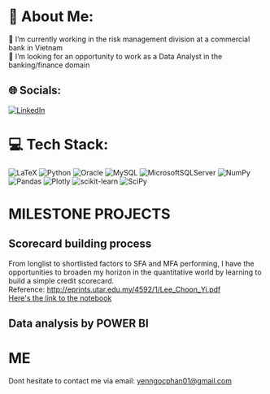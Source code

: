 # 💫 About Me:
🔭 I’m currently working in the risk management division at a commercial bank in Vietnam<br>👯 I’m looking for an opportunity to work as a Data Analyst in the banking/finance domain<br>


## 🌐 Socials:
[![LinkedIn](https://img.shields.io/badge/LinkedIn-%230077B5.svg?logo=linkedin&logoColor=white)](https://linkedin.com/in/yen-phan-1896a7220) 

# 💻 Tech Stack:
![LaTeX](https://img.shields.io/badge/latex-%23008080.svg?style=flat-square&logo=latex&logoColor=white) ![Python](https://img.shields.io/badge/python-3670A0?style=flat-square&logo=python&logoColor=ffdd54) ![Oracle](https://img.shields.io/badge/Oracle-F80000?style=flat-square&logo=oracle&logoColor=white) ![MySQL](https://img.shields.io/badge/mysql-%2300f.svg?style=flat-square&logo=mysql&logoColor=white) ![MicrosoftSQLServer](https://img.shields.io/badge/Microsoft%20SQL%20Sever-CC2927?style=flat-square&logo=microsoft%20sql%20server&logoColor=white) ![NumPy](https://img.shields.io/badge/numpy-%23013243.svg?style=flat-square&logo=numpy&logoColor=white) ![Pandas](https://img.shields.io/badge/pandas-%23150458.svg?style=flat-square&logo=pandas&logoColor=white) ![Plotly](https://img.shields.io/badge/Plotly-%233F4F75.svg?style=flat-square&logo=plotly&logoColor=white) ![scikit-learn](https://img.shields.io/badge/scikit--learn-%23F7931E.svg?style=flat-square&logo=scikit-learn&logoColor=white) ![SciPy](https://img.shields.io/badge/SciPy-%230C55A5.svg?style=flat-square&logo=scipy&logoColor=%white)
# MILESTONE PROJECTS
## Scorecard building process
From longlist to shortlisted factors to SFA and MFA performing, I have the opportunities to broaden my horizon in the quantitative world by learning to build a simple credit scorecard. <br>
Reference: http://eprints.utar.edu.my/4592/1/Lee_Choon_Yi.pdf <br>
[Here's the link to the notebook](https://github.com/ynnn01/ynnn01.github.io/blob/8fc80dbb25f4c44846001d91a11d57daef33f8e1/ScorecardDev_optbinning.ipynb) <br>
## Data analysis by POWER BI

# ME
Dont hesitate to contact me via email: yenngocphan01@gmail.com
